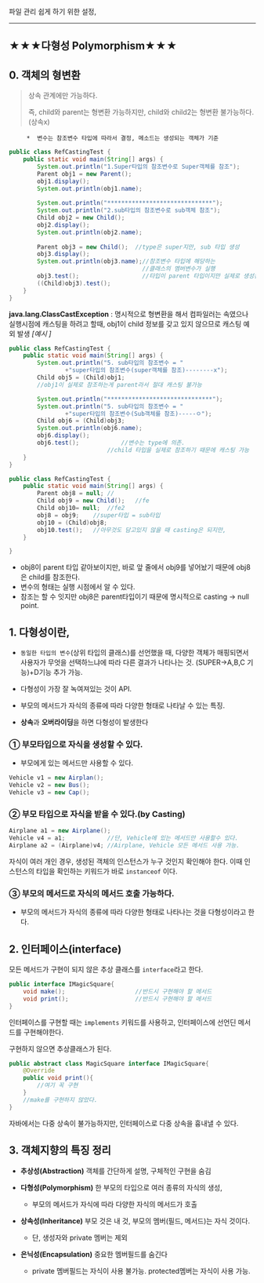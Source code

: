 

파일 관리 쉽게 하기 위한 설정,

---

## ★★★다형성 Polymorphism★★★

## 0.  객체의 형변환

>상속 관계에만 가능하다.
>
>즉, child와 parent는 형변환 가능하지만,  child와 child2는 형변환 불가능하다.(상속x)

		 *  변수는 참조변수 타입에 따라서 결정, 메소드는 생성되는 객체가 기준

```java
public class RefCastingTest {
	public static void main(String[] args) {
		System.out.println("1.Super타입의 참조변수로 Super객체를 참조");
		Parent obj1 = new Parent();
		obj1.display();
		System.out.println(obj1.name);
		
		System.out.println("******************************");
		System.out.println("2.sub타입의 참조변수로 sub객체 참조");
		Child obj2 = new Child();
		obj2.display();
		System.out.println(obj2.name);
        
		Parent obj3 = new Child();	//type은 super지만, sub 타입 생성	
		obj3.display();				
		System.out.println(obj3.name);//참조변수 타입에 해당하는 
        							  //클래스의 멤버변수가 실행
		obj3.test();		          //타입이 parent 타입이지만 실제로 생성된 객체가 child 타입이기 때문에 child타입으로 형변환이 가능하다.(명시적)
        ((Child)obj3).test();
    }
}
```

**java.lang.ClassCastException** :  명시적으로 형변환을 해서 컴파일러는 속였으나 실행시점에 캐스팅을 하려고 할때, obj1이 child 정보를 갖고 있지 않으므로 캐스팅 예외 발생
		*[예시 ]*

```java
public class RefCastingTest {
	public static void main(String[] args) {
		System.out.println("5. sub타입의 참조변수 = "
				+"super타입의 참조변수(super객체를 참조)--------x");
        Child obj5 = (Child)obj1;
        //obj1이 실제로 참조하는게 parent라서 절대 캐스팅 불가능

		System.out.println("******************************");
		System.out.println("5. sub타입의 참조변수 = "
				+"super타입의 참조변수(Sub객체를 참조)-----ㅇ");
		Child obj6 = (Child)obj3;
		System.out.println(obj6.name);
		obj6.display();
		obj6.test();			//변수는 type에 의존.
        					//child 타입을 실제로 참조하기 때문에 캐스팅 가능
    }
}
```

```java
public class RefCastingTest {
	public static void main(String[] args) {
        Parent obj8 = null;	//
		Child obj9 = new Child();	//fe
		Child obj10= null;	//fe2
        obj8 = obj9; 	//super타입 = sub타입
		obj10 = (Child)obj8; 
       	obj10.test();	//아무것도 담고있지 않을 때 casting은 되지만, 								nullpoint.
	}

}
```

- obj8이 parent 타입 같아보이지만, 바로 앞 줄에서 obj9를 넣어놨기 때문에 obj8은 child를 참조한다.
- 변수의 형태는 실행 시점에서 알 수 있다.
- 참조는 할 수 잇지만 obj8은 parent타입이기 때문에 명시적으로 casting -> null point.



## 1. 다형성이란,

* `동일한 타입의 변수`(상위 타입의 클래스)를 선언했을 때, 다양한 객체가 매핑되면서 사용자가 무엇을 선택하느냐에 따라 다른 결과가 나타나는 것. (SUPER->A,B,C 기능)+D기능 추가 가능.

* 다형성이 가장 잘 녹여져있는 것이 API.
* 부모의 메서드가 자식의 종류에 따라 다양한 형태로 나타날 수 있는 특징.
* **상속**과 **오버라이딩**을 하면 다형성이 발생한다

### ① 부모타입으로 자식을 생성할 수 있다. 

* 부모에게 있는 메서드만 사용할 수 있다. 

```java
Vehicle v1 = new Airplan();
Vehicle v2 = new Bus();
Vehicle v3 = new Cap();
```

### ② 부모 타입으로 자식을 받을 수 있다.(by Casting)

```java
Airplane a1 = new Airplane();
Vehicle v4 = a1; 			//단, Vehicle에 있는 메서드만 사용할수 있다.
Airplane a2 = (Airplane)v4;	//Airplane, Vehicle 모든 메서드 사용 가능.
```

자식이 여러 개인 경우, 생성된 객체의 인스턴스가 누구 것인지 확인해야 한다. 이때 인스턴스의 타입을 확인하는 키워드가 바로  `instanceof` 이다.

### ③ 부모의 메서드로 자식의 메서드 호출 가능하다.

- 부모의 메서드가 자식의 종류에 따라 다양한 형태로 나타나는 것을 다형성이라고 한다.

## 2. 인터페이스(interface)

모든 메서드가 구현이 되지 않은 추상 클래스를 `interface`라고 한다.

```java
public interface IMagicSquare{
    void make();					//반드시 구현해야 할 메서드
    void print();					//반드시 구현해야 할 메서드
}
```

인터페이스를 구현할 때는 `implements` 키워드를 사용하고, 인터페이스에 선언딘 메서드를 구현해야한다.

구현하지 않으면 추상클래스가 된다.

```java
public abstract class MagicSquare interface IMagicSquare{
    @Override
    public void print(){
        //여기 꼭 구현
    }
    //make를 구현하지 않았다.
}
```

자바에서는 다중 상속이 불가능하지만, 인터페이스로 다중 상속을 흉내낼 수 있다.

## 3. 객체지향의 특징 정리

* **추상성(Abstraction)** 객체를 간단하게 설명, 구체적인 구현을 숨김
* **다형성(Polymorphism)** 한 부모의 타입으로 여러 종류의 자식의 생성,
  *  부모의 메서드가 자식에 따라 다양한 자식의 메서드가 호출

* **상속성(Inheritance)** 부모 것은 내 것, 부모의 멤버(필드, 메서드)는 자식 것이다.
  * 단, 생성자와 private 멤버는 제외
* **은닉성(Encapsulation)** 중요한 멤버필드를 숨긴다
  * private 멤버필드는 자식이 사용 불가능. protected멤버는 자식이 사용 가능.